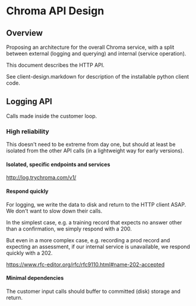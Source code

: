 # Chroma API Design

## Overview

Proposing an architecture for the overall Chroma service, with a split between external (logging and querying) and internal (service operation).

This document describes the HTTP API.

See client-design.markdown for description of the installable python client code.

## Logging API

Calls made inside the customer loop.

### High reliability

This doesn't need to be extreme from day one, but should at least be isolated from the other API calls (in a lightweight way for early versions).

#### Isolated, specific endpoints and services

http://log.trychroma.com/v1/

#### Respond quickly

For logging, we write the data to disk and return to the HTTP client ASAP.  We don't want to slow down their calls.

In the simplest case, e.g. a training record that expects no answer other than a confirmation, we simply respond with a 200.

But even in a more complex case, e.g. recording a prod record and expecting an assessment, if our internal service is unavailable, we respond quickly with a 202.

https://www.rfc-editor.org/rfc/rfc9110.html#name-202-accepted

#### Minimal dependencies

The customer input calls should buffer to committed (disk) storage and return.
